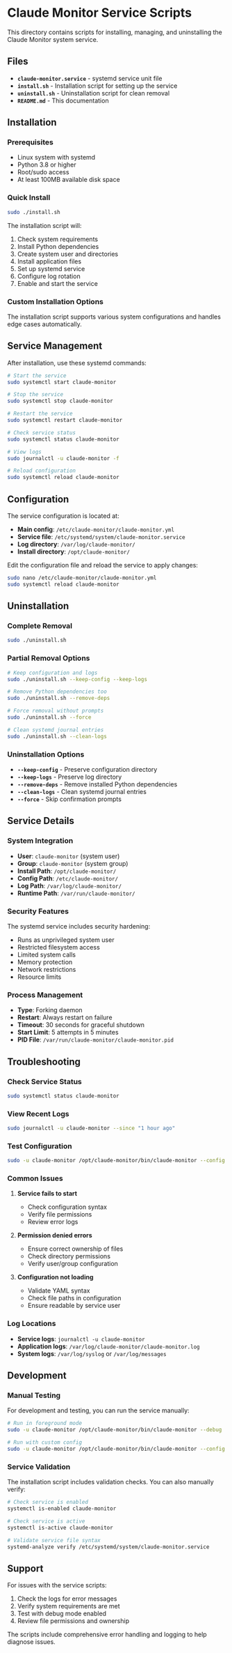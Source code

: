 # Claude Monitor Service Scripts

This directory contains scripts for installing, managing, and uninstalling the Claude Monitor system service.

## Files

- **`claude-monitor.service`** - systemd service unit file
- **`install.sh`** - Installation script for setting up the service
- **`uninstall.sh`** - Uninstallation script for clean removal
- **`README.md`** - This documentation

## Installation

### Prerequisites

- Linux system with systemd
- Python 3.8 or higher
- Root/sudo access
- At least 100MB available disk space

### Quick Install

```bash
sudo ./install.sh
```

The installation script will:
1. Check system requirements
2. Install Python dependencies
3. Create system user and directories
4. Install application files
5. Set up systemd service
6. Configure log rotation
7. Enable and start the service

### Custom Installation Options

The installation script supports various system configurations and handles edge cases automatically.

## Service Management

After installation, use these systemd commands:

```bash
# Start the service
sudo systemctl start claude-monitor

# Stop the service
sudo systemctl stop claude-monitor

# Restart the service
sudo systemctl restart claude-monitor

# Check service status
sudo systemctl status claude-monitor

# View logs
sudo journalctl -u claude-monitor -f

# Reload configuration
sudo systemctl reload claude-monitor
```

## Configuration

The service configuration is located at:
- **Main config**: `/etc/claude-monitor/claude-monitor.yml`
- **Service file**: `/etc/systemd/system/claude-monitor.service`
- **Log directory**: `/var/log/claude-monitor/`
- **Install directory**: `/opt/claude-monitor/`

Edit the configuration file and reload the service to apply changes:

```bash
sudo nano /etc/claude-monitor/claude-monitor.yml
sudo systemctl reload claude-monitor
```

## Uninstallation

### Complete Removal

```bash
sudo ./uninstall.sh
```

### Partial Removal Options

```bash
# Keep configuration and logs
sudo ./uninstall.sh --keep-config --keep-logs

# Remove Python dependencies too
sudo ./uninstall.sh --remove-deps

# Force removal without prompts
sudo ./uninstall.sh --force

# Clean systemd journal entries
sudo ./uninstall.sh --clean-logs
```

### Uninstallation Options

- **`--keep-config`** - Preserve configuration directory
- **`--keep-logs`** - Preserve log directory
- **`--remove-deps`** - Remove installed Python dependencies
- **`--clean-logs`** - Clean systemd journal entries
- **`--force`** - Skip confirmation prompts

## Service Details

### System Integration

- **User**: `claude-monitor` (system user)
- **Group**: `claude-monitor` (system group)
- **Install Path**: `/opt/claude-monitor/`
- **Config Path**: `/etc/claude-monitor/`
- **Log Path**: `/var/log/claude-monitor/`
- **Runtime Path**: `/var/run/claude-monitor/`

### Security Features

The systemd service includes security hardening:
- Runs as unprivileged system user
- Restricted filesystem access
- Limited system calls
- Memory protection
- Network restrictions
- Resource limits

### Process Management

- **Type**: Forking daemon
- **Restart**: Always restart on failure
- **Timeout**: 30 seconds for graceful shutdown
- **Start Limit**: 5 attempts in 5 minutes
- **PID File**: `/var/run/claude-monitor/claude-monitor.pid`

## Troubleshooting

### Check Service Status

```bash
sudo systemctl status claude-monitor
```

### View Recent Logs

```bash
sudo journalctl -u claude-monitor --since "1 hour ago"
```

### Test Configuration

```bash
sudo -u claude-monitor /opt/claude-monitor/bin/claude-monitor --config /etc/claude-monitor/claude-monitor.yml --debug
```

### Common Issues

1. **Service fails to start**
   - Check configuration syntax
   - Verify file permissions
   - Review error logs

2. **Permission denied errors**
   - Ensure correct ownership of files
   - Check directory permissions
   - Verify user/group configuration

3. **Configuration not loading**
   - Validate YAML syntax
   - Check file paths in configuration
   - Ensure readable by service user

### Log Locations

- **Service logs**: `journalctl -u claude-monitor`
- **Application logs**: `/var/log/claude-monitor/claude-monitor.log`
- **System logs**: `/var/log/syslog` or `/var/log/messages`

## Development

### Manual Testing

For development and testing, you can run the service manually:

```bash
# Run in foreground mode
sudo -u claude-monitor /opt/claude-monitor/bin/claude-monitor --debug

# Run with custom config
sudo -u claude-monitor /opt/claude-monitor/bin/claude-monitor --config /path/to/test-config.yml
```

### Service Validation

The installation script includes validation checks. You can also manually verify:

```bash
# Check service is enabled
systemctl is-enabled claude-monitor

# Check service is active
systemctl is-active claude-monitor

# Validate service file syntax
systemd-analyze verify /etc/systemd/system/claude-monitor.service
```

## Support

For issues with the service scripts:
1. Check the logs for error messages
2. Verify system requirements are met
3. Test with debug mode enabled
4. Review file permissions and ownership

The scripts include comprehensive error handling and logging to help diagnose issues.